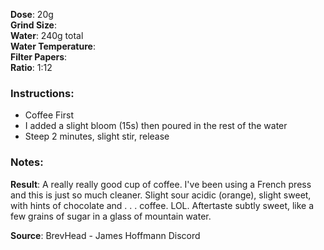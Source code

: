 **Dose**: 20g  
**Grind Size**:  
**Water**: 240g total  
**Water Temperature**:  
**Filter Papers**:  
**Ratio**: 1:12  

### Instructions: 
- Coffee First
- I added a slight bloom (15s) then poured in the rest of the water
- Steep 2 minutes, slight stir, release

### Notes:
**Result**: A really really good cup of coffee. I've been using a French press and this is just so much cleaner. Slight sour acidic (orange), slight sweet, with hints of chocolate and . . . coffee. LOL. Aftertaste subtly sweet, like a few grains of sugar in a glass of mountain water.

**Source**: BrevHead - James Hoffmann Discord